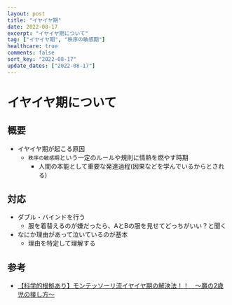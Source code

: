```yaml
---
layout: post
title: "イヤイヤ期"
date: 2022-08-17
excerpt: "イヤイヤ期について"
tag: ["イヤイヤ期", "秩序の敏感期"]
healthcare: true
comments: false
sort_key: "2022-08-17"
update_dates: ["2022-08-17"]
---
```


# イヤイヤ期について

## 概要
 - イヤイヤ期が起こる原因
   - `秩序の敏感期`という一定のルールや規則に情熱を燃やす時期
     - 人間の本能として重要な発達過程(因果などを学んでいるからとされる)

## 対応
 - ダブル・バインドを行う
   - 服を着替えるのが嫌だったら、AとBの服を見せてどっちがいい？と聞く
 - なにか理由があって泣いているのが基本    
   - 理由を特定して理解する

## 参考
 - [【科学的根拠あり】モンテッソーリ流イヤイヤ期の解決法！！　～魔の2歳児の接し方～](https://www.youtube.com/watch?v=CBkpYiO79Uw)

